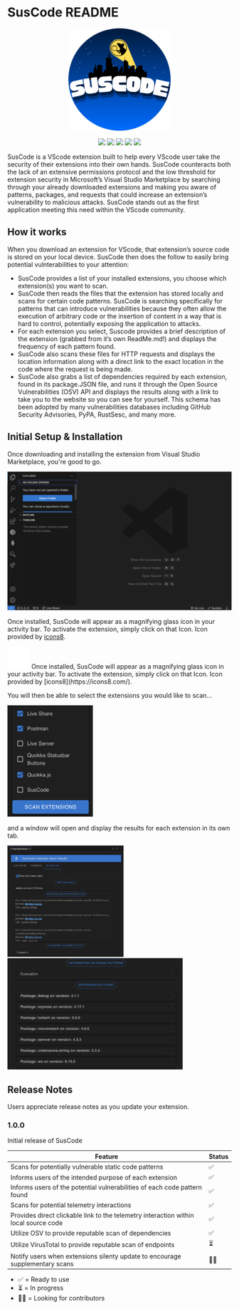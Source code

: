 # SusCode README

  <p align="center">
  <img src="src/assets/suscode.png" height="230px" width="230px"/>
  </p>
  <div display="flex" align="center" margin-bottom="50px">
<img src="https://img.shields.io/badge/Material%20UI-007FFF?style=for-the-badge&logo=mui&logoColor=white" />
<img src="https://img.shields.io/badge/React-20232A?style=for-the-badge&logo=react&logoColor=61DAFB" />
<img src="https://img.shields.io/badge/Vite-B73BFE?style=for-the-badge&logo=vite&logoColor=FFD62E" />
<img src="https://img.shields.io/badge/Visual_Studio_Code-0078D4?style=for-the-badge&logo=visual%20studio%20code&logoColor=white" />
<img src="https://img.shields.io/badge/TypeScript-007ACC?style=for-the-badge&logo=typescript&logoColor=white" />
</div>

SusCode is a VScode extension built to help every VScode user take the security of their extensions into their own hands. SusCode counteracts both the lack of an extensive permissions protocol and the low threshold for extension security in Microsoft’s Visual Studio Marketplace by searching through your already downloaded extensions and making you aware of patterns, packages, and requests that could increase an extension’s vulnerability to malicious attacks. SusCode stands out as the first application meeting this need within the VScode community.

## How it works

When you download an extension for VScode, that extension’s source code is stored on your local device. SusCode then does the follow to easily bring potential vulnterabilities to your attention:

- SusCode provides a list of your installed extensions, you choose which extension(s) you want to scan.
- SusCode then reads the files that the extension has stored locally and scans for certain code patterns. SusCode is searching specifically for patterns that can introduce vulnerabilities because they often allow the execution of arbitrary code or the insertion of content in a way that is hard to control, potentially exposing the application to attacks.
- For each extension you select, Suscode provides a brief description of the extension (grabbed from it’s own ReadMe.md!) and displays the frequency of each pattern found.
- SusCode also scans these files for HTTP requests and displays the location information along with a direct link to the exact location in the code where the request is being made.
- SusCode also grabs a list of dependencies required by each extension, found in its package.JSON file, and runs it through the Open Source Vulnerabilities (OSV) API and displays the results along with a link to take you to the website so you can see for yourself. This schema has been adopted by many vulnerabilities databases including GitHub Security Advisories, PyPA, RustSesc, and many more.

## Initial Setup & Installation

Once downloading and installing the extension from Visual Studio Marketplace, you're good to go.

  <p align="start">
  <img src="src/assets/demo_activate.png"/>
  </p>

Once installed, SusCode will appear as a magnifying glass icon in your activity bar. To activate the extension, simply click on that Icon. Icon provided by [icons8](https://icons8.com/).

  <p align="start">
  <img src="src/assets/magnifying-glass.png" height= "50" width= "50"/>
  Once installed, SusCode will appear as a magnifying glass icon in your activity bar. To activate the extension, simply click on that Icon. Icon provided by [icons8](https://icons8.com/).
  </p>

You will then be able to select the extensions you would like to scan...

  <p align="start">
  <img src="src/assets/demo_sidebar.png" height= "250" width= "auto"/>
  </p>

and a window will open and display the results for each extension in its own tab.

<div display="flex" flex-direction="row" align="start" >  
  <img src="src/assets/demo_panel.png" height= "250" width= "auto"/>  
  <img src="src/assets/dependencies.png" height= "250" width= "auto"/> 
  </div>

## Release Notes

Users appreciate release notes as you update your extension.

### 1.0.0

Initial release of SusCode

| Feature                                                                              | Status |
| ------------------------------------------------------------------------------------ | ------ |
| Scans for potentially vulnerable static code patterns                                | ✅     |
| Informs users of the intended purpose of each extension                              | ✅     |
| Informs users of the potential vulnerabilities of each code pattern found            | ✅     |
| Scans for potential telemetry interactions                                           | ✅     |
| Provides direct clickable link to the telemetry interaction within local source code | ✅     |
| Utilize OSV to provide reputable scan of dependencies                                | ✅     |
| Utilize VirusTotal to provide reputable scan of endpoints                            | ⏳     |
| Notify users when extensions silenty update to encourage supplementary scans         | 🙏🏻     |

- ✅ = Ready to use
- ⏳ = In progress
- 🙏🏻 = Looking for contributors

